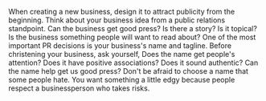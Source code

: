 
When creating a new business, design it to attract publicity from the beginning. Think about your business idea from a public relations standpoint. Can the business get good press? Is there a story? Is it topical? Is the business something people will want to read about? One of the most important PR decisions is your business's name and tagline. Before christening your business, ask yourself, Does the name get people's attention? Does it have positive associations? Does it sound authentic? Can the name help get us good press? Don't be afraid to choose a name that some people hate. You want something a little edgy because people respect a businessperson who takes risks.
